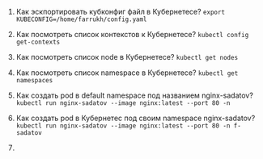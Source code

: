 1) Как эскпортировать кубконфиг файл в Кубернетесе?
    ```export KUBECONFIG=/home/farrukh/config.yaml```
   
2) Как посмотреть список контекстов к Кубернетесе?
   ```kubectl config get-contexts```
   
3) Как посмотреть список node в Кубернетесе?
   ```kubectl get nodes```
   
4) Как посмотреть список namespace в Кубернетесе?
   ```kubectl get namespaces```
   
5) Как создать pod в default namespace под названием nginx-sadatov?
   ```kubectl run nginx-sadatov --image nginx:latest --port 80 -n```
   
6) Как создать pod в Кубернетес под своим namespace nginx-sadatov?
   ```kubectl run nginx-sadatov --image nginx:latest --port 80 -n f-sadatov```
   
7) 
